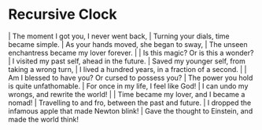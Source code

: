 Recursive Clock
===============

| The moment I got you, I never went back,
| Turning your dials, time became simple.
| As your hands moved, she began to sway,
| The unseen enchantress became my lover forever.
| 
| Is this magic? Or is this a wonder?
| I visited my past self, ahead in the future.
| Saved my younger self, from taking a wrong turn,
| I lived a hundred years, in a fraction of a second.
| 
| Am I blessed to have you? Or cursed to possess you?
| The power you hold is quite unfathomable.
| For once in my life, I feel like God!
| I can undo my wrongs, and rewrite the world!
| 
| Time became my lover, and I became a nomad!
| Travelling to and fro, between the past and future.
| I dropped the infamous apple that made Newton blink!
| Gave the thought to Einstein, and made the world think!
